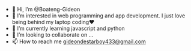 - 👋 Hi, I’m @Boateng-Gideon
- 👀 I’m interested in web programming and app development. I just love being behind my laptop coding❤
- 🌱 I’m currently learning javascript and python
- 💞️ I’m looking to collaborate on ...
- 📫 How to reach me gideondestarboy433@gmail.com

<!---
Boateng-Gideon/Boateng-Gideon is a ✨ special ✨ repository because its `README.md` (this file) appears on your GitHub profile.
You can click the Preview link to take a look at your changes.
--->
